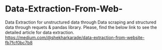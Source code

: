 # Data-Extraction-From-Web-
Data Extraction for unstructured data through Data scraping and structured data through requets & pandas library. 
Please, find the below link to see the detailed article for data extraction. 
https://medium.com/@shekharkarade/data-extraction-from-website-fb7fcf0bc7b8
